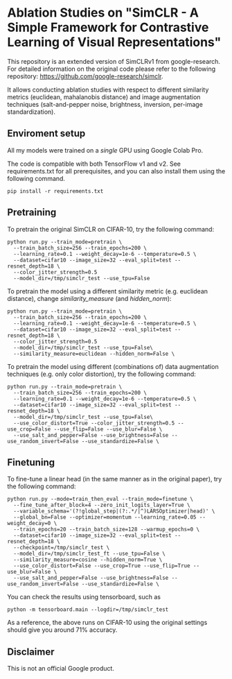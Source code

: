 # Ablation Studies on "SimCLR - A Simple Framework for Contrastive Learning of Visual Representations"

This repository is an extended version of SimCLRv1 from google-research. For detailed information on the original code please refer to the following repository: https://github.com/google-research/simclr.

It allows conducting ablation studies with respect to different similarity metrics (euclidean, mahalanobis distance) and image augmentation techniques (salt-and-pepper noise, brightness, inversion, per-image standardization).

## Enviroment setup

All my models were trained on a *single* GPU using Google Colab Pro.

The code is compatible with both TensorFlow v1 and v2. See requirements.txt for all prerequisites, and you can also install them using the following command.

```
pip install -r requirements.txt
```


## Pretraining

To pretrain the original SimCLR on CIFAR-10, try the following command:

```
python run.py --train_mode=pretrain \
  --train_batch_size=256 --train_epochs=200 \
  --learning_rate=0.1 --weight_decay=1e-6 --temperature=0.5 \
  --dataset=cifar10 --image_size=32 --eval_split=test --resnet_depth=18 \
  --color_jitter_strength=0.5 
  --model_dir=/tmp/simclr_test --use_tpu=False
```

To pretrain the model using a different similarity metric (e.g. euclidean distance), change *similarity_measure* (and *hidden_norm*):

```
python run.py --train_mode=pretrain \
  --train_batch_size=256 --train_epochs=200 \
  --learning_rate=0.1 --weight_decay=1e-6 --temperature=0.5 \
  --dataset=cifar10 --image_size=32 --eval_split=test --resnet_depth=18 \
  --color_jitter_strength=0.5 
  --model_dir=/tmp/simclr_test --use_tpu=False\
  --similarity_measure=euclidean --hidden_norm=False \
```

To pretrain the model using different (combinations of) data augmentation techniques (e.g. only color distortion), try the following command:

```
python run.py --train_mode=pretrain \
  --train_batch_size=256 --train_epochs=200 \
  --learning_rate=0.1 --weight_decay=1e-6 --temperature=0.5 \
  --dataset=cifar10 --image_size=32 --eval_split=test --resnet_depth=18 \
  --model_dir=/tmp/simclr_test --use_tpu=False\
  --use_color_distort=True --color_jitter_strength=0.5 --use_crop=False --use_flip=False --use_blur=False \
  --use_salt_and_pepper=False --use_brightness=False --use_random_invert=False --use_standardize=False \
```


## Finetuning

To fine-tune a linear head (in the same manner as in the original paper), try the following command:

```
python run.py --mode=train_then_eval --train_mode=finetune \
  --fine_tune_after_block=4 --zero_init_logits_layer=True \
  --variable_schema='(?!global_step|(?:.*/|^)LARSOptimizer|head)' \
  --global_bn=False --optimizer=momentum --learning_rate=0.05 --weight_decay=0 \
  --train_epochs=20 --train_batch_size=128 --warmup_epochs=0 \
  --dataset=cifar10 --image_size=32 --eval_split=test --resnet_depth=18 \
  --checkpoint=/tmp/simclr_test \
  --model_dir=/tmp/simclr_test_ft --use_tpu=False \
  --similarity_measure=cosine --hidden_norm=True \
  --use_color_distort=False --use_crop=True --use_flip=True --use_blur=False \
  --use_salt_and_pepper=False --use_brightness=False --use_random_invert=False --use_standardize=False \
```

You can check the results using tensorboard, such as

```
python -m tensorboard.main --logdir=/tmp/simclr_test
```

As a reference, the above runs on CIFAR-10 using the original settings should give you around 71% accuracy.


## Disclaimer
This is not an official Google product.
